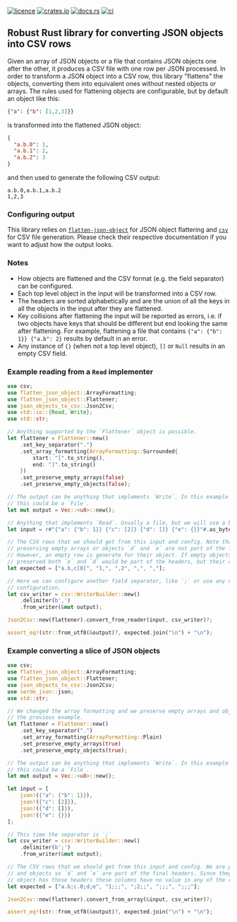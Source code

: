 [![licence](https://img.shields.io/crates/l/json-objects-to-csv?style=flat-square)](https://github.com/vtselfa/json-objects-to-csv/blob/master/LICENSE.md)
[![crates.io](https://img.shields.io/crates/v/json-objects-to-csv?style=flat-square)](https://crates.io/crates/json-objects-to-csv)
[![docs.rs](https://img.shields.io/docsrs/json-objects-to-csv?style=flat-square)](https://docs.rs/json-objects-to-csv/latest/flatten_json_object/)
[![ci](https://img.shields.io/github/workflow/status/vtselfa/json-objects-to-csv/ci/master?style=flat-square)](https://github.com/vtselfa/json-objects-to-csv/actions/workflows/ci.yml?query=branch%3Amaster)

<!-- cargo-rdme start -->

## Robust Rust library for converting JSON objects into CSV rows

Given an array of JSON objects or a file that contains JSON objects one after the other, it
produces a CSV file with one row per JSON processed. In order to transform a JSON object into a
CSV row, this library "flattens" the objects, converting them into equivalent ones without nested
objects or arrays. The rules used for flattening objects are configurable, but by default an
object like this:

```json
{"a": {"b": [1,2,3]}}
```

is transformed into the flattened JSON object:

```json
{
  "a.b.0": 1,
  "a.b.1": 2,
  "a.b.2": 3
}
```

and then used to generate the following CSV output:
```csv
a.b.0,a.b.1,a.b.2
1,2,3
```

### Configuring output

This library relies on
[`flatten-json-object`](https://docs.rs/flatten-json-object/latest/flatten_json_object/)
for JSON object flattering and [`csv`](https://docs.rs/csv/latest/csv/) for CSV file generation.
Please check their respective documentation if you want to adjust how the output looks.

### Notes

- How objects are flattened and the CSV format (e.g. the field separator) can be configured.
- Each top level object in the input will be transformed into a CSV row.
- The headers are sorted alphabetically and are the union of all the keys in all the objects in
  the input after they are flattened.
- Key collisions after flattening the input will be reported as errors, i.e. if two objects have
  keys that should be different but end looking the same after flattening. For example,
  flattening a file that contains `{"a": {"b": 1}} {"a.b": 2}` results by default in an error.
- Any instance of `{}` (when not a top level object), `[]` or `Null` results in an empty CSV
  field.

### Example reading from a `Read` implementer

```rust
use csv;
use flatten_json_object::ArrayFormatting;
use flatten_json_object::Flattener;
use json_objects_to_csv::Json2Csv;
use std::io::{Read, Write};
use std::str;

// Anything supported by the `Flattener` object is possible.
let flattener = Flattener::new()
    .set_key_separator(".")
    .set_array_formatting(ArrayFormatting::Surrounded{
        start: "[".to_string(),
        end: "]".to_string()
    })
    .set_preserve_empty_arrays(false)
    .set_preserve_empty_objects(false);

// The output can be anything that implements `Write`. In this example we use a vector but
// this could be a `File`.
let mut output = Vec::<u8>::new();

// Anything that implements `Read`. Usually a file, but we will use a byte array in this example.
let input = r#"{"a": {"b": 1}} {"c": [2]} {"d": []} {"e": {}}"#.as_bytes();

// The CSV rows that we should get from this input and config. Note that since we are not
// preserving empty arrays or objects `d` and `e` are not part of the final headers.
// However, an empty row is generate for their object. If empty objects and arrays were
// preserved both `e` and `d` would be part of the headers, but their column would be empty.
let expected = ["a.b,c[0]", "1,", ",2", ",", ","];

// Here we can configure another field separator, like `;` or use any other CSV builder
// configuration.
let csv_writer = csv::WriterBuilder::new()
    .delimiter(b',')
    .from_writer(&mut output);

Json2Csv::new(flattener).convert_from_reader(input, csv_writer)?;

assert_eq!(str::from_utf8(&output)?, expected.join("\n") + "\n");
```

### Example converting a slice of JSON objects

```rust
use csv;
use flatten_json_object::ArrayFormatting;
use flatten_json_object::Flattener;
use json_objects_to_csv::Json2Csv;
use serde_json::json;
use std::str;

// We changed the array formatting and we preserve empty arrays and objects now, compared to
// the previous example.
let flattener = Flattener::new()
    .set_key_separator(".")
    .set_array_formatting(ArrayFormatting::Plain)
    .set_preserve_empty_arrays(true)
    .set_preserve_empty_objects(true);

// The output can be anything that implements `Write`. In this example we use a vector but
// this could be a `File`.
let mut output = Vec::<u8>::new();

let input = [
    json!({"a": {"b": 1}}),
    json!({"c": [2]}),
    json!({"d": []}),
    json!({"e": {}})
];

// This time the separator is `;`
let csv_writer = csv::WriterBuilder::new()
    .delimiter(b';')
    .from_writer(&mut output);

// The CSV rows that we should get from this input and config. We are preserving empty arrays
// and objects so `d` and `e` are part of the final headers. Since they are empty and no other
// object has those headers these columns have no value in any of the rows.
let expected = ["a.b;c.0;d;e", "1;;;", ";2;;", ";;;", ";;;"];

Json2Csv::new(flattener).convert_from_array(&input, csv_writer)?;

assert_eq!(str::from_utf8(&output)?, expected.join("\n") + "\n");
```

<!-- cargo-rdme end -->
